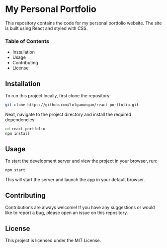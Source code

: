 # My Personal Portfolio

This repository contains the code for my personal portfolio website. The site is built using React and styled with CSS.

### Table of Contents
- Installation
- Usage
- Contributing
- License

## Installation
To run this project locally, first clone the repository:

```bash
git clone https://github.com/tolgamungan/react-portfolio.git
```
Next, navigate to the project directory and install the required dependencies:
```bash
cd react-portfolio
npm install
```
## Usage
To start the development server and view the project in your browser, run:
```bash
npm start
```
This will start the server and launch the app in your default browser.


## Contributing
Contributions are always welcome! If you have any suggestions or would like to report a bug, please open an issue on this repository.

## License
This project is licensed under the MIT License.
